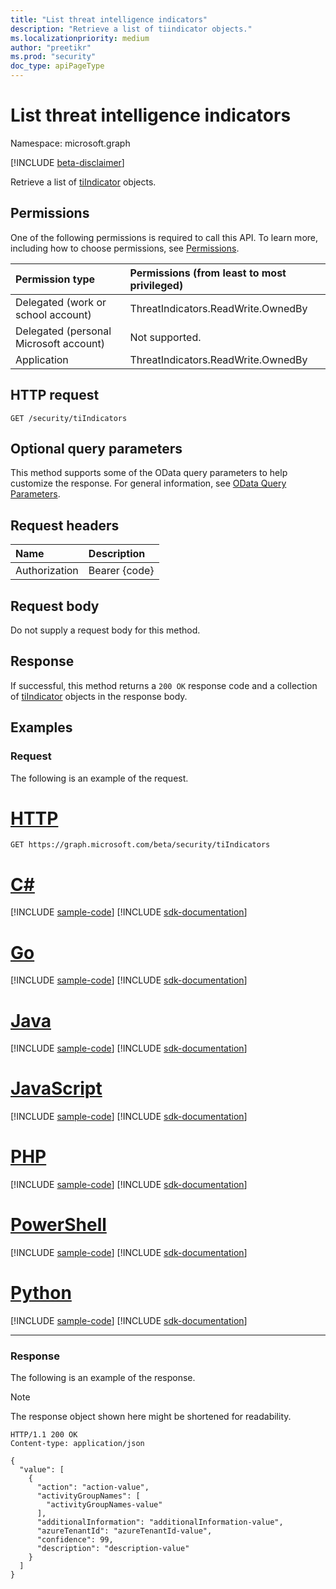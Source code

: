 ```yaml
---
title: "List threat intelligence indicators"
description: "Retrieve a list of tiindicator objects."
ms.localizationpriority: medium
author: "preetikr"
ms.prod: "security"
doc_type: apiPageType
---
```


# List threat intelligence indicators

Namespace: microsoft.graph

[!INCLUDE [beta-disclaimer](../../includes/beta-disclaimer.md)]

Retrieve a list of [tiIndicator](../resources/tiindicator.md) objects.

## Permissions

One of the following permissions is required to call this API. To learn more, including how to choose permissions, see [Permissions](/graph/permissions-reference).

| Permission type     | Permissions (from least to most privileged) |
|:---------------------------------------|:--------------------------------------------|
| Delegated (work or school account)     | ThreatIndicators.ReadWrite.OwnedBy  |
| Delegated (personal Microsoft account) | Not supported. |
| Application                            | ThreatIndicators.ReadWrite.OwnedBy |

## HTTP request

<!-- { "blockType": "ignored" } -->

```http
GET /security/tiIndicators
```

## Optional query parameters

This method supports some of the OData query parameters to help customize the response. For general information, see [OData Query Parameters](/graph/query-parameters).

## Request headers

| Name      |Description|
|:----------|:----------|
| Authorization | Bearer {code} |

## Request body

Do not supply a request body for this method.

## Response

If successful, this method returns a `200 OK` response code and a collection of [tiIndicator](../resources/tiindicator.md) objects in the response body.

## Examples

### Request

The following is an example of the request.

# [HTTP](#tab/http)
<!-- {
  "blockType": "request",
  "name": "get_tiindicators"
}-->

```msgraph-interactive
GET https://graph.microsoft.com/beta/security/tiIndicators
```

# [C#](#tab/csharp)
[!INCLUDE [sample-code](../includes/snippets/csharp/get-tiindicators-csharp-snippets.md)]
[!INCLUDE [sdk-documentation](../includes/snippets/snippets-sdk-documentation-link.md)]

# [Go](#tab/go)
[!INCLUDE [sample-code](../includes/snippets/go/get-tiindicators-go-snippets.md)]
[!INCLUDE [sdk-documentation](../includes/snippets/snippets-sdk-documentation-link.md)]

# [Java](#tab/java)
[!INCLUDE [sample-code](../includes/snippets/java/get-tiindicators-java-snippets.md)]
[!INCLUDE [sdk-documentation](../includes/snippets/snippets-sdk-documentation-link.md)]

# [JavaScript](#tab/javascript)
[!INCLUDE [sample-code](../includes/snippets/javascript/get-tiindicators-javascript-snippets.md)]
[!INCLUDE [sdk-documentation](../includes/snippets/snippets-sdk-documentation-link.md)]

# [PHP](#tab/php)
[!INCLUDE [sample-code](../includes/snippets/php/get-tiindicators-php-snippets.md)]
[!INCLUDE [sdk-documentation](../includes/snippets/snippets-sdk-documentation-link.md)]

# [PowerShell](#tab/powershell)
[!INCLUDE [sample-code](../includes/snippets/powershell/get-tiindicators-powershell-snippets.md)]
[!INCLUDE [sdk-documentation](../includes/snippets/snippets-sdk-documentation-link.md)]

# [Python](#tab/python)
[!INCLUDE [sample-code](../includes/snippets/python/get-tiindicators-python-snippets.md)]
[!INCLUDE [sdk-documentation](../includes/snippets/snippets-sdk-documentation-link.md)]

---

### Response

The following is an example of the response.

> [!NOTE]
> The response object shown here might be shortened for readability.

<!-- {
  "blockType": "response",
  "truncated": true,
  "@odata.type": "microsoft.graph.tiIndicator",
  "isCollection": true
} -->

```http
HTTP/1.1 200 OK
Content-type: application/json

{
  "value": [
    {
      "action": "action-value",
      "activityGroupNames": [
        "activityGroupNames-value"
      ],
      "additionalInformation": "additionalInformation-value",
      "azureTenantId": "azureTenantId-value",
      "confidence": 99,
      "description": "description-value"
    }
  ]
}
```

<!-- uuid: 16cd6b66-4b1a-43a1-adaf-3a886856ed98
2019-02-04 14:57:30 UTC -->
<!-- {
  "type": "#page.annotation",
  "description": "List tiIndicators",
  "keywords": "",
  "section": "documentation",
  "tocPath": "",
  "suppressions": [
  ]
}-->


